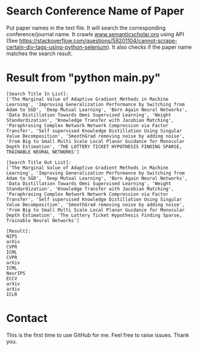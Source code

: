 # Search Conference Name of Paper
Put paper names in the text file. It will search the corresponding conference/journal name.
It crawls www.semanticscholar.org using API (See https://stackoverflow.com/questions/59201104/cannot-scrape-certain-div-tags-using-python-selenium). It also checks if the paper name matches the search result.

# Result from "python main.py"
```
[Search Title In List]:
['The Marginal Value of Adaptive Gradient Methods in Machine Learning', 'Improving Generalization Performance by Switching from Adam to SGD', 'Deep Mutual Learning', 'Born Again Neural Networks', 'Data Distillation Towards Omni Supervised Learning', 'Weight Standardization', 'Knowledge Transfer with Jacobian Matching', 'Paraphrasing Complex Network Network Compression via Factor Transfer', 'Self supervised Knowledge Distillation Using Singular Value Decomposition', 'SmoothGrad removing noise by adding noise', 'From Big to Small Multi Scale Local Planar Guidance for Monocular Depth Estimation', 'THE LOTTERY TICKET HYPOTHESIS FINDING SPARSE, TRAINABLE NEURAL NETWORKS']

[Search Title Out List]:
['The Marginal Value of Adaptive Gradient Methods in Machine Learning', 'Improving Generalization Performance by Switching from Adam to SGD', 'Deep Mutual Learning', 'Born Again Neural Networks', 'Data Distillation Towards Omni Supervised Learning', 'Weight Standardization', 'Knowledge Transfer with Jacobian Matching', 'Paraphrasing Complex Network Network Compression via Factor Transfer', 'Self supervised Knowledge Distillation Using Singular Value Decomposition', 'SmoothGrad removing noise by adding noise', 'From Big to Small Multi Scale Local Planar Guidance for Monocular Depth Estimation', 'The Lottery Ticket Hypothesis Finding Sparse, Trainable Neural Networks']

[Result]:
NIPS
arXiv
CVPR
ICML
CVPR
arXiv
ICML
NeurIPS
ECCV
arXiv
arXiv
ICLR
```

# Contact
This is the first time to use GitHub for me. Feel free to raise issues. Thank you.
